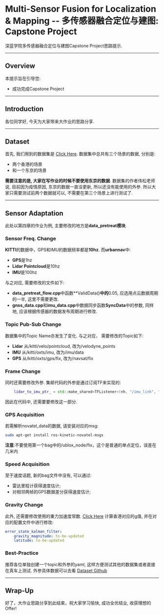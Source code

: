 # Multi-Sensor Fusion for Localization & Mapping -- 多传感器融合定位与建图: Capstone Project

深蓝学院多传感器融合定位与建图Capstone Project思路提示.

---

## Overview

本提示旨在引导您:

* 成功完成Capstone Project

---

## Introduction

各位同学好, 今天为大家带来大作业的思路分享.

---

## Dataset

首先, 我们用到的数据集是 [Click Here](https://github.com/weisongwen/UrbanNavDataset). 数据集中总共有三个场景的数据, 分别是:

* 两个香港的场景
* 和一个东京的场景

**需要注意的是, 大家在写作业的时候不要使用东京的数据**. 数据集的作者伟松老师说, 目前因为疫情原因, 东京的数据一直没更新, 所以还没有能使用的外参. 所以大家只需要测试前两个数据就可以, 不需要在第三个场景上进行测试了.

---

## Sensor Adaptation

此处以第四章的作业为例, 主要修改的地方是**data_pretreat模块**. 

### Sensor Freq. Change

**KITTI**的数据中，GPS和IMU的数据频率都是**10hz**. 而**urbannav**中:

* **GPS**是1hz
* **Lidar Pointcloud**是10hz
* **IMU**是100hz

与之对应, 需要修改的文件如下:

* **data_pretreat_flow.cpp**中函数**ValidData()**中的**0.05, 应选用点云数据周期的一半, 这里不需要更改.
* **gnss_data.cpp**和**imu_data.cpp**中数据同步函数**SyncData**中的参数, 同样地, 应该根据传感器的数据发布周期进行修改.

### Topic Pub-Sub Change

数据集中的Topic Name亦发生了变化. 与之对应， 需要修改的Topic如下:

* **Lidar** 从/kitti/velo/pointcloud, 改为/velodyne_points
* **IMU** 从/kitti/oxts/imu, 改为/imu/data
* **GPS** 从/kitti/oxts/gps/fix, 改为/navsat/fix

### Frame Change

同时还需要修改外参. 集邮代码的外参是通过订阅TF来实现的:

```c++
    lidar_to_imu_ptr_ = std::make_shared<TFListener>(nh, "/imu_link", "/velo_link");
``` 

因此在代码中, 还需要要修改这一部分. 

### GPS Acquisition

若需解析novatel_data的数据, 请安装对应的msg:

```bash
sudo apt-get install ros-kinetic-novatel-msgs
```

**注意**:不要使用第一个bag中的/ublox_node/fix，这个是普通的单点定位，误差在几米内

### Speed Acquisition

至于速度话题, 新的bag文件中没有, 可以通过:

* 雷达里程计获得速度估计;
* 对相邻两帧的GPS数据差分获得速度估计;

### Gravity Change

此外, 还需要修改使用的重力加速度常数. [Click Here](https://www.sensorsone.com/local-gravity-calculator) 计算香港对应的g值, 并在对应的配置文件中进行修改:

```yaml
error_state_kalman_filter:
    gravity_magnitude: to-be-updated
    latitude: to-be-updated
```

### Best-Practice

推荐各位单独创建一个topic和外参的yaml, 这样方便测试其他的数据集或者直接在真车上测试. 外参具体数据可以去看 [Dataset Github](UrbanNavDataset/UrbanNav-HK-Data20200314/extrinsic.yaml) 

---

## Wrap-Up

好了，大作业思路分享到此结束，祝大家学习愉快, 成功全优结业, 收获理想的Offer!
